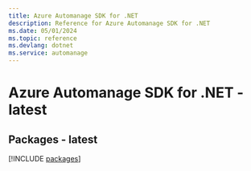 ```yaml
---
title: Azure Automanage SDK for .NET
description: Reference for Azure Automanage SDK for .NET
ms.date: 05/01/2024
ms.topic: reference
ms.devlang: dotnet
ms.service: automanage
---
```

# Azure Automanage SDK for .NET - latest
## Packages - latest
[!INCLUDE [packages](automanage-index.md)]